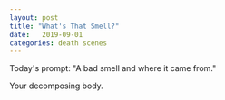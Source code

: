 ```yaml
---
layout: post
title: "What's That Smell?"
date:   2019-09-01
categories: death scenes
---
```

Today's prompt: "A bad smell and where it came from."

Your decomposing body.
